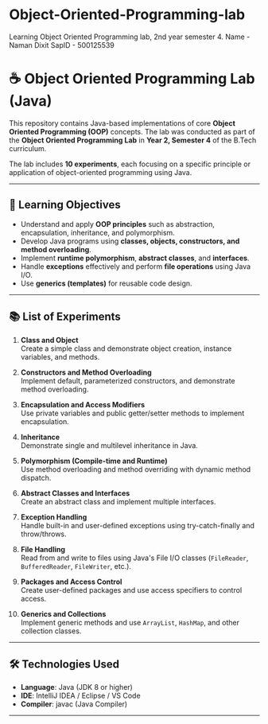 # Object-Oriented-Programming-lab
Learning Object Oriented Programming lab, 2nd year semester 4. Name - Naman Dixit SapID - 500125539

# ☕ Object Oriented Programming Lab (Java)

This repository contains Java-based implementations of core **Object Oriented Programming (OOP)** concepts. The lab was conducted as part of the **Object Oriented Programming Lab** in **Year 2, Semester 4** of the B.Tech curriculum.

The lab includes **10 experiments**, each focusing on a specific principle or application of object-oriented programming using Java.

---

## 🎯 Learning Objectives

- Understand and apply **OOP principles** such as abstraction, encapsulation, inheritance, and polymorphism.
- Develop Java programs using **classes, objects, constructors, and method overloading**.
- Implement **runtime polymorphism**, **abstract classes**, and **interfaces**.
- Handle **exceptions** effectively and perform **file operations** using Java I/O.
- Use **generics (templates)** for reusable code design.

---

## 📚 List of Experiments

1. **Class and Object**  
   Create a simple class and demonstrate object creation, instance variables, and methods.

2. **Constructors and Method Overloading**  
   Implement default, parameterized constructors, and demonstrate method overloading.

3. **Encapsulation and Access Modifiers**  
   Use private variables and public getter/setter methods to implement encapsulation.

4. **Inheritance**  
   Demonstrate single and multilevel inheritance in Java.

5. **Polymorphism (Compile-time and Runtime)**  
   Use method overloading and method overriding with dynamic method dispatch.

6. **Abstract Classes and Interfaces**  
   Create an abstract class and implement multiple interfaces.

7. **Exception Handling**  
   Handle built-in and user-defined exceptions using try-catch-finally and throw/throws.

8. **File Handling**  
   Read from and write to files using Java's File I/O classes (`FileReader`, `BufferedReader`, `FileWriter`, etc.).

9. **Packages and Access Control**  
   Create user-defined packages and use access specifiers to control access.

10. **Generics and Collections**  
   Implement generic methods and use `ArrayList`, `HashMap`, and other collection classes.

---

## 🛠️ Technologies Used

- **Language**: Java (JDK 8 or higher)
- **IDE**: IntelliJ IDEA / Eclipse / VS Code
- **Compiler**: javac (Java Compiler)
---

